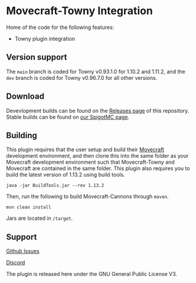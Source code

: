 # Movecraft-Towny Integration
 
Home of the code for the following features:
 - Towny plugin integration

## Version support
The `main` branch is coded for Towny v0.93.1.0 for 1.10.2 and 1.11.2, and the `dev` branch is coded for Towny v0.96.7.0 for all other versions.

## Download

Devevlopment builds can be found on the [Releases page](https://github.com/TylerS1066/Movecraft-Towny) of this repository.  Stable builds can be found on [our SpigotMC page](TBD).

## Building
This plugin requires that the user setup and build their [Movecraft](https://github.com/APDevTeam/Movecraft) development environment, and then clone this into the same folder as your Movecraft development environment such that Movecraft-Towny and Movecraft are contained in the same folder.  This plugin also requires you to build the latest version of 1.13.2 using build tools.

```
java -jar BuildTools.jar --rev 1.13.2
```

Then, run the following to build Movecraft-Cannons through `maven`.
```
mvn clean install
```
Jars are located in `/target`.


## Support
[Github Issues](https://github.com/TylerS1066/Movecraft-Towny/issues)

[Discord](http://bit.ly/JoinAP-Dev)

The plugin is released here under the GNU General Public License V3. 
